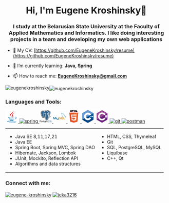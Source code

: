 <h1 align="center">Hi, I'm Eugene Kroshinsky👋</h1>
<h3 align="center">I study at the Belarusian State University at the Faculty of Applied Mathematics and Informatics. I like doing interesting projects in a team and developing my own web applications</h3>

- 📄 My CV: [https://github.com/EugeneKroshinsky/resume](https://github.com/EugeneKroshinsky/resume)

- 🌱 I’m currently learning: **Java, Spring**

- 📫 How to reach me: **EugeneKroshinsky@gmail.com**

<p><img align="left" src="https://github-readme-stats.vercel.app/api/top-langs?username=eugenekroshinsky&show_icons=true&locale=en&layout=compact" alt="eugenekroshinsky" /></p>

<p><img align="center" src="https://github-readme-streak-stats.herokuapp.com/?user=eugenekroshinsky&" alt="eugenekroshinsky" /></p>

<h3 align="left">Languages and Tools:</h3>
<p align="left"> 
  <a href="https://www.java.com" target="_blank" rel="noreferrer">
    <img src="https://raw.githubusercontent.com/devicons/devicon/master/icons/java/java-original.svg" alt="java" width="40" height="40"/>
  </a> 
    <a href="https://spring.io/" target="_blank" rel="noreferrer">
    <img src="https://www.vectorlogo.zone/logos/springio/springio-icon.svg" alt="spring" width="40" height="40"/>
  </a> 
    <a href="https://www.postgresql.org" target="_blank" rel="noreferrer"> 
    <img src="https://raw.githubusercontent.com/devicons/devicon/master/icons/postgresql/postgresql-original-wordmark.svg" alt="postgresql" width="40" height="40"/> 
  </a>
  <a href="https://www.mysql.com/" target="_blank" rel="noreferrer"> 
    <img src="https://raw.githubusercontent.com/devicons/devicon/master/icons/mysql/mysql-original-wordmark.svg" alt="mysql" width="40" height="40"/>
  </a>
  <a href="https://www.w3.org/html/" target="_blank" rel="noreferrer">
    <img src="https://raw.githubusercontent.com/devicons/devicon/master/icons/html5/html5-original-wordmark.svg" alt="html5" width="40" height="40"/> 
  </a> 
  <a href="https://www.w3schools.com/cpp/" target="_blank" rel="noreferrer">
    <img src="https://raw.githubusercontent.com/devicons/devicon/master/icons/cplusplus/cplusplus-original.svg" alt="cplusplus" width="40" height="40"/>
  </a> 
  <a href="https://www.w3schools.com/cs/" target="_blank" rel="noreferrer"> <img src="https://raw.githubusercontent.com/devicons/devicon/master/icons/csharp/csharp-original.svg" alt="csharp" width="40" height="40"/> </a>
    <a href="https://git-scm.com/" target="_blank" rel="noreferrer">
    <img src="https://www.vectorlogo.zone/logos/git-scm/git-scm-icon.svg" alt="git" width="40" height="40"/>
  </a>
  <a href="https://postman.com" target="_blank" rel="noreferrer"> 
    <img src="https://www.vectorlogo.zone/logos/getpostman/getpostman-icon.svg" alt="postman" width="40" height="40"/> 
  </a> 


  <table border="0" style="border-collapse: collapse;">
    <tr>
      <td valign="top">
        <ul>
          <li> Java SE 8,11,17,21</li>
          <li> Java EE</li>
          <li> Spring Boot, Spring MVC, Spring DAO</li>
          <li> Hibernate, Jackson, Lombok</li>
          <li> JUnit, Mockito, Reflection API</li>
          <li> Algorithms and data structures</li>
        </ul>
      </td>
      <td valign="top">
        <ul>
          <li> HTML, CSS, Thymeleaf</li>
          <li> Git</li>
          <li> SQL, PostgreSQL, MySQL</li>
          <li> Liquibase</li>
          <li> C++, Qt</li>
        </ul>
      </td>
    </tr>
  </table>  
</p>

<h3 align="left">Connect with me:</h3>
<p align="left">
<a href="https://linkedin.com/in/eugene-kroshinsky" target="blank"><img align="center" src="https://raw.githubusercontent.com/rahuldkjain/github-profile-readme-generator/master/src/images/icons/Social/linked-in-alt.svg" alt="eugene-kroshinsky" height="30" width="40" /></a>
<a href="https://www.leetcode.com/jeka3216" target="blank"><img align="center" src="https://raw.githubusercontent.com/rahuldkjain/github-profile-readme-generator/master/src/images/icons/Social/leet-code.svg" alt="jeka3216" height="30" width="40" /></a>
</p>
